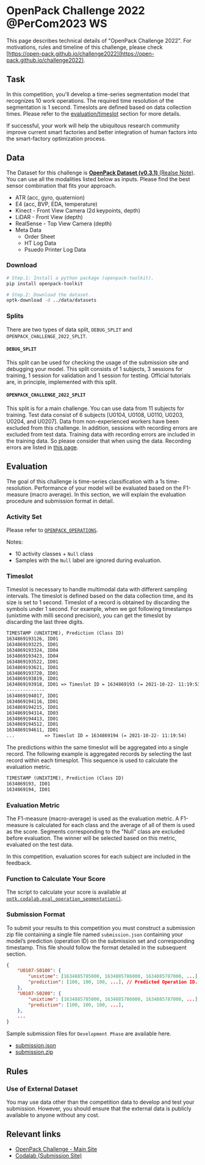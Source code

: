 # OpenPack Challenge 2022 @PerCom2023 WS

This page describes technical details of "OpenPack Challenge 2022".
For motivations, rules and timeline of this challenge, please check [https://open-pack.github.io/challenge2022](https://open-pack.github.io/challenge2022).

## Task

In this competition, you'll develop a time-series segmentation model that recognizes 10 work operations.
The required time resolution of the segmentation is 1 second.
Timeslots are defined based on data collection times. Please refer to the [evaluation/timeslot](#timeslot) section for more details.

If successful, your work will help the ubiquitous research community improve current smart factories and better integration of human factors into the smart-factory optimization process.

## Data

The Dataset for this challenge is [**OpenPack Dataset (v0.3.1)** (Realse Note)](https://open-pack.github.io/release/v0-3-1).
You can use all the modalities listed below as inputs. Please find the best sensor combination that fits your approach.

- ATR (acc, gyro, quaternion)
- E4 (acc, BVP, EDA, temperature)
- Kinect - Front View Camera (2d keypoints, depth)
- LiDAR - Front View (depth)
- RealSense - Top View Camera (depth)
- Meta Data
  - Order Sheet
  - HT Log Data
  - Psuedo Printer Log Data

### Download

```bash
# Step.1: Install a python package (openpack-toolkit).
pip install openpack-toolkit

# Step.2: Download the dataset.
optk-download -d ../data/datasets
```

### Splits

There are two types of data split, `DEBUG_SPLIT` and `OPENPACK_CHALLENGE_2022_SPLIT`.

#### `DEBUG_SPLIT`

This split can be used for checking the usage of the submission site and debugging your model.
This split consists of 1 subjects, 3 sessions for training, 1 session for validation and 1 session for testing.
Official tutorials are, in principle, implemented with this split.

#### `OPENPACK_CHALLENGE_2022_SPLIT`

This split is for a main challenge.
You can use data from 11 subjects for training. Test data consist of 6 subjects [U0104, U0108, U0110, U0203, U0204, and U0207].
Data from non-experienced workers have been excluded from this challenge.
In addition, sessions with recording errors are excluded from test data.
Training data with recording errors are included in the training data. So please consider that when using the data.
Recording errors are listed in [this page](../USER.md).

## Evaluation

The goal of this challenge is time-series classification with a 1s time-resolution.
Performance of your model will be evaluated based on the F1-measure (macro average).
In this section, we will explain the evaluation procedure and submission format in detail.

### Activity Set

Please refer to [`OPENPACK_OPERATIONS`](../ANNOTATION.md#1-openpack_operations).

Notes:

- 10 activity classes + `Null` class
- Samples with the `Null` label are ignored during evaluation.

### Timeslot

Timeslot is necessary to handle multimodal data with different sampling intervals.
The timeslot is defined based on the data collection time, and its size is set to 1 second.
Timeslot of a record is obtained by discarding the symbols under 1 second.
For example, when we got following timestamps (unixtime with milli second precision), you can get the timeslot by discarding the last three digits.

```txt
TIMESTAMP (UNIXTIME), Prediction (Class ID)
1634869193126, ID01 
1634869193225, ID01
1634869193324, ID04
1634869193423, ID04
1634869193522, ID01
1634869193621, ID01
1634869193720, ID01
1634869193819, ID01
1634869193918, ID01 => Timeslot ID = 1634869193 (= 2021-10-22- 11:19:53)
-------------- 
1634869194017, ID01 
1634869194116, ID01
1634869194215, ID01
1634869194314, ID03
1634869194413, ID01
1634869194512, ID01
1634869194611, ID01
...           => Timeslot ID = 1634869194 (= 2021-10-22- 11:19:54)
```

The predictions within the same timeslot will be aggregated into a single record.
The following example is aggregated records by selecting the last record within each timesplot.
This sequence is used to calculate the evaluation metric.

```txt
TIMESTAMP (UNIXTIME), Prediction (Class ID)
1634869193, ID01
1634869194, ID01
```

### Evaluation Metric

The F1-measure (macro-average) is used as the evaluation metric.
A F1-measure is calculated for each class and the average of all of them is used as the score.
Segments corresponding to the "Null" class are excluded before evaluation.
The winner will be selected based on this metric, evaluated on the test data.

In this competition, evaluation scores for each subject are included in the feedback.

### Function to Calculate Your Score

The script to calculate your score is available at [`optk.codalab.eval_operation_segmentation()`](../../openpack_toolkit/codalab/operation_segmentation/eval.py).

### Submission Format

To submit your results to this competition you must construct a submission zip file containing a single file named `submission.json` containing your model’s prediction (operation ID) on the submission set and corresponding timestamp.
This file should follow the format detailed in the subsequent section.

```json
{
    "U0107-S0100": {
        "unixtime": [1634885785000, 1634885786000, 1634885787000, ...], // unixtime corresponding to prediction.
        "prediction": [100, 100, 100, ...], // Predicted Operation ID.
    },
    "U0107-S0200": {
        "unixtime": [1634885785000, 1634885786000, 1634885787000, ...],
        "prediction": [100, 100, 100, ...],
    },
    ...
}
```

Sample submission files for `Development Phase` are available here.

- [submission.json](./submission.json)
- [submission.zip](./submission.zip)

## Rules

### Use of External Dataset

You may use data other than the competition data to develop and test your submission. However, you should ensure that the external data is publicly available to anyone without any cost.

## Relevant links

- [OpenPack Challenge - Main Site](https://open-pack.github.io/)
- [Codalab (Submission Site)](https://codalab.lisn.upsaclay.fr/competitions/7830)
